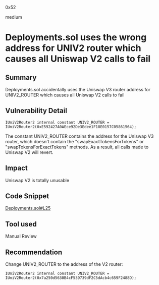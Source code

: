 0x52

medium

# Deployments.sol uses the wrong address for UNIV2 router which causes all Uniswap V2 calls to fail

## Summary

Deployments.sol accidentally uses the Uniswap V3 router address for UNIV2_ROUTER which causes all Uniswap V2 calls to fail

## Vulnerability Detail

    IUniV2Router2 internal constant UNIV2_ROUTER = IUniV2Router2(0xE592427A0AEce92De3Edee1F18E0157C05861564);

The constant UNIV2_ROUTER contains the address for the Uniswap V3 router, which doesn't contain the "swapExactTokensForTokens" or "swapTokensForExactTokens" methods. As a result, all calls made to Uniswap V2 will revert.

## Impact

Uniswap V2 is totally unusable

## Code Snippet

[Deployments.sol#L25](https://github.com/sherlock-audit/2022-09-notional/blob/main/leveraged-vaults/contracts/global/Deployments.sol#L25)

## Tool used

Manual Review

## Recommendation

Change UNIV2_ROUTER to the address of the V2 router:

    IUniV2Router2 internal constant UNIV2_ROUTER = IUniV2Router2(0x7a250d5630B4cF539739dF2C5dAcb4c659F2488D);